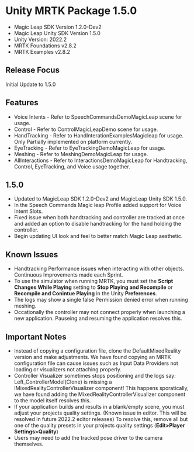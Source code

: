 **Unity MRTK Package 1.5.0**
===================================

* Magic Leap SDK Version 1.2.0-Dev2
* Magic Leap Unity SDK Version 1.5.0
* Unity Version: 2022.2
* MRTK Foundations v2.8.2
* MRTK Examples v2.8.2

**Release Focus**
-----------------

Initial Update to 1.5.0

**Features**
------------

* Voice Intents - Refer to SpeechCommandsDemoMagicLeap scene for usage.
* Control - Refer to ControlMagicLeapDemo scene for usage.
* HandTracking - Refer to HandInterationExamplesMagicleap for usage. Only Partially implemented on platform currently.
* EyeTracking - Refer to EyeTrackingDemoMagicLeap for usage.
* Meshing - Refer to MeshingDemoMagicLeap for usage.
* AllInteractions - Refer to InteractionsDemoMagicLeap for Handtracking, Control, EyeTracking, and Voice usage together.

**1.5.0**
----------------------------

* Updated to MagicLeap SDK 1.2.0-Dev2 and MagicLeap Unity SDK 1.5.0.
* In the Speech Commands Magic leap Profile added support for Voice Intent Slots.
* Fixed issue when both handtracking and controller are tracked at once and added an option to disable handtracking for the hand holding the controller.
* Begin updating UI look and feel to better match Magic Leap aesthetic.

**Known Issues**
----------------

* Handtracking Performance issues when interacting with other objects. Continuous Improvements made each Sprint.
* To use the simulator when running MRTK, you must set the **Script Changes While Playing** setting to **Stop Playing and Recompile** or **Recompile and Conintue Playing** in the Unity **Preferences**.
* The logs may show a single false Permission denied error when running meshing.
* Occationally the controller may not connect properly when launching a new application. Pauseing and resuming the application resolves this.

**Important Notes**
-------------------

* Instead of copying a configuration file, clone the DefaultMixedReality version and make adjustments. We have found copying an MRTK configuration file can cause issues such as Input Data Providers not loading or visualizers not attaching properly.
* Controller Visualizer sometimes stops positioning and the logs say: Left_ControllerModel(Clone) is missing a IMixedRealityControllerVisualizer component! This happens sporatically, we have found adding the MixedRealityControllerVisualizer component to the model itself resolves this.
* If your application builds and results in a blank/empty scene, you must adjust your projects quality settings. (Known issue in editor. This will be resolved in future 2022.2 editor releases) To resolve this, remove all but one of the quality presets in your projects quality settings (**Edit>Player Settings>Quality**)
* Users may need to add the tracked pose driver to the camera themselves.
